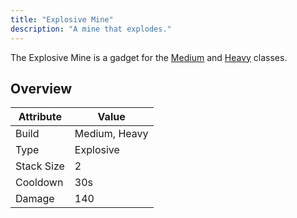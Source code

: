 ```yaml
---
title: "Explosive Mine"
description: "A mine that explodes."
---
```


The Explosive Mine is a gadget for the [Medium](/classes/medium/) and [Heavy](/classes/heavy/) classes.

## Overview

| Attribute  | Value         |
| ---------- | ------------- |
| Build      | Medium, Heavy |
| Type       | Explosive     |
| Stack Size | 2             |
| Cooldown   | 30s           |
| Damage     | 140           |
